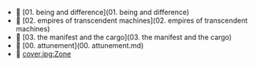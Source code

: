 * 📂 [01. being and difference](01. being and difference)
* 📂 [02. empires of transcendent machines](02. empires of transcendent machines)
* 📂 [03. the manifest and the cargo](03. the manifest and the cargo)
* 📄 [00. attunement](00. attunement.md)
* 📄 [cover.jpg:Zone](cover.jpg:Zone.Identifier)
